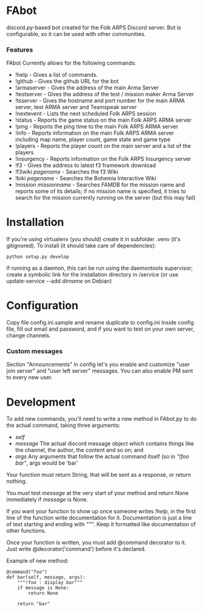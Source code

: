 FAbot
=====

discord.py-based bot created for the Folk ARPS Discord server.
Bot is configurable, so it can be used with other communities.

### Features
FAbot Currently allows for the following commands:
* !help - Gives a list of commands.
* !github - Gives the github URL for the bot
* !armaserver - Gives the address of the main Arma Server
* !testserver - Gives the address of the test / mission maker Arma Server
* !tsserver - Gives the hostname and port number for the main ARMA server, test ARMA server and Teamspeak server
* !nextevent - Lists the next scheduled Folk ARPS session
* !status - Reports the game status on the main Folk ARPS ARMA server
* !ping - Reports the ping time to the main Folk ARPS ARMA server
* !info - Reports information on the main Folk ARPS ARMA server including map name, player count, game state and game type
* !players - Reports the player count on the main server and a list of the players
* !insurgency - Reports information on the Folk ARPS Insurgency server
* !f3 - Gives the address to latest f3 framework download
* !f3wiki *pagename* - Searches the f3 Wiki
* !biki *pagename* - Searches the Bohemia Interactive Wiki
* !mission *missionname* - Searches FAMDB for the mission name and reports some of its details; if no mission name is specified, it tries to search for the mission currently running on the server (but this may fail)

# Installation
If you're using virtualenv (you should) create it in subfolder .venv (it's gitignored).
To install (it should take care of dependencies):
```
python setup.py develop
```

If running as a daemon, this can be run using the daemontools supervisor;
create a symbolic link for the installation directory in /service (or use
update-service --add *dirname* on Debian)

# Configuration
Copy file config.ini.sample and rename duplicate to config.ini
Inside config file, fill out email and password, and if you want to test on your own server, change channels.

### Custom messages
Section "Announcements" in config let's you enable and customize "user join server" and "user left server" messages.
You can also enable PM sent to every new user.

# Development
To add new commands, you'll need to write a new method in FAbot.py to do the actual command, taking three arguments:
- *self*
- *message* The actual discord message object which contains things like the
    channel, the author, the content and so on; and
- *args* Any arguments that follow the actual command itself (so in _"!foo bar"_,
    args would be 'bar'

Your function must return String, that will be sent as a response, or return nothing.

You *must* test *message* at the very start of your method and return None
immediately if *message* is None.

If you want your function to show up once someone writes _!help_,
in the first line of the function write documentation for it. Documentation is just a line of text
starting and ending with *"""*. Keep it formatted like documentation of other functions.

Once your function is written, you must add @command decorator to it.
Just write @decorator('command') before it's declared.

Example of new method:

```
@command("foo")
def bar(self, message, args):
    """!foo : display bar"""
    if message is None:
        return None

    return "bar"
```
